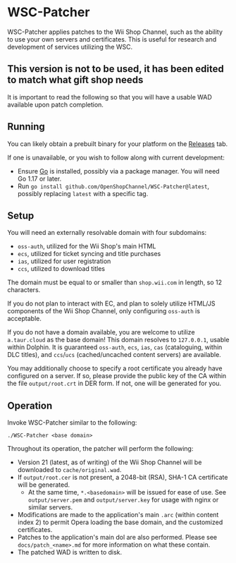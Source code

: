# WSC-Patcher

WSC-Patcher applies patches to the Wii Shop Channel, such as the ability to use your own servers and certificates.
This is useful for research and development of services utilizing the WSC.

## This version is not to be used, it has been edited to match what gift shop needs

It is important to read the following so that you will have a usable WAD available upon patch completion.

## Running
You can likely obtain a prebuilt binary for your platform on the [Releases](https://github.com/OpenShopChannel/WSC-Patcher/releases) tab.

If one is unavailable, or you wish to follow along with current development:
 - Ensure [Go](https://go.dev/dl/) is installed, possibly via a package manager. You will need Go 1.17 or later.
 - Run `go install github.com/OpenShopChannel/WSC-Patcher@latest`, possibly replacing `latest` with a specific tag.

## Setup
You will need an externally resolvable domain with four subdomains:
 - `oss-auth`, utilized for the Wii Shop's main HTML
 - `ecs`, utilized for ticket syncing and title purchases
 - `ias`, utilized for user registration
 - `ccs`, utilized to download titles

The domain must be equal to or smaller than `shop.wii.com` in length, so 12 characters.

If you do not plan to interact with EC, and plan to solely utilize HTML/JS components of the Wii Shop Channel, only configuring `oss-auth` is acceptable.

If you do not have a domain available, you are welcome to utilize `a.taur.cloud` as the base domain!
This domain resolves to `127.0.0.1`, usable within Dolphin.
It is guaranteed `oss-auth`, `ecs`, `ias`, `cas` (cataloguing, within DLC titles), and `ccs`/`ucs` (cached/uncached content servers) are available.

You may additionally choose to specify a root certificate you already have configured on a server. If so, please provide the public key of the CA within the file `output/root.crt` in DER form.
If not, one will be generated for you.

## Operation
Invoke WSC-Patcher similar to the following:
```
./WSC-Patcher <base domain>
```

Throughout its operation, the patcher will perform the following:
 - Version 21 (latest, as of writing) of the Wii Shop Channel will be downloaded to `cache/original.wad`.
 - If `output/root.cer` is not present, a 2048-bit (RSA), SHA-1 CA certificate will be generated.
   - At the same time, `*.<basedomain>` will be issued for ease of use. See `output/server.pem` and `output/server.key` for usage with nginx or similar servers.
 - Modifications are made to the application's main `.arc` (within content index 2) to permit Opera loading the base domain, and the customized certificates.
 - Patches to the application's main dol are also performed. Please see `docs/patch_<name>.md` for more information on what these contain.
 - The patched WAD is written to disk.
 
